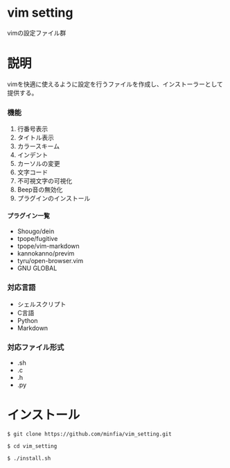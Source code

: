 # vim setting
vimの設定ファイル群

# 説明
vimを快適に使えるように設定を行うファイルを作成し、インストーラーとして提供する。

### 機能
1. 行番号表示
2. タイトル表示
3. カラースキーム
4. インデント
5. カーソルの変更
6. 文字コード
7. 不可視文字の可視化
8. Beep音の無効化
9. プラグインのインストール

#### プラグイン一覧
* Shougo/dein
* tpope/fugitive
* tpope/vim-markdown
* kannokanno/previm
* tyru/open-browser.vim
* GNU GLOBAL

### 対応言語
* シェルスクリプト
* C言語
* Python
* Markdown

### 対応ファイル形式
* .sh
* .c
* .h
* .py

# インストール
`$ git clone https://github.com/minfia/vim_setting.git`

`$ cd vim_setting`

`$ ./install.sh`

